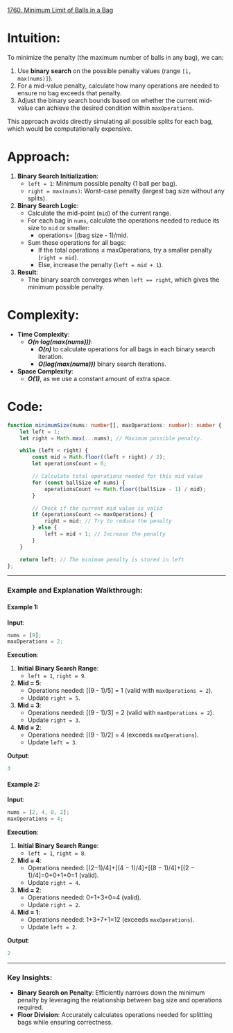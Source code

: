 [1760. Minimum Limit of Balls in a Bag](https://leetcode.com/problems/minimum-limit-of-balls-in-a-bag/)

# Intuition:

To minimize the penalty (the maximum number of balls in any bag), we can:
1. Use **binary search** on the possible penalty values (range `[1, max(nums)]`).
2. For a mid-value penalty, calculate how many operations are needed to ensure no bag exceeds that penalty.
3. Adjust the binary search bounds based on whether the current mid-value can achieve the desired condition within `maxOperations`.

This approach avoids directly simulating all possible splits for each bag, which would be computationally expensive.

# Approach:

1. **Binary Search Initialization**:    
    - `left = 1`: Minimum possible penalty (1 ball per bag).
    - `right = max(nums)`: Worst-case penalty (largest bag size without any splits).
2. **Binary Search Logic**: 
    - Calculate the mid-point (`mid`) of the current range.
    - For each bag in `nums`, calculate the operations needed to reduce its size to `mid` or smaller:
        - operations= [(bag size - 1)/mid.
    - Sum these operations for all bags:
        - If the total operations ≤ maxOperations, try a smaller penalty (`right = mid`).
        - Else, increase the penalty (`left = mid + 1`).
3. **Result**:    
    - The binary search converges when `left == right`, which gives the minimum possible penalty.

# Complexity:

- **Time Complexity**:
    - ***O(n⋅log⁡(max(nums)))***:
        - ***O(n)*** to calculate operations for all bags in each binary search iteration.
        - ***O(log⁡(max(nums)))*** binary search iterations.
- **Space Complexity**:
    - ***O(1)***, as we use a constant amount of extra space.

# Code:

```typescript
function minimumSize(nums: number[], maxOperations: number): number {
    let left = 1;
    let right = Math.max(...nums); // Maximum possible penalty.

    while (left < right) {
        const mid = Math.floor((left + right) / 2);
        let operationsCount = 0;

        // Calculate total operations needed for this mid value
        for (const ballSize of nums) {
            operationsCount += Math.floor((ballSize - 1) / mid);
        }

        // Check if the current mid value is valid
        if (operationsCount <= maxOperations) {
            right = mid; // Try to reduce the penalty
        } else {
            left = mid + 1; // Increase the penalty
        }
    }

    return left; // The minimum penalty is stored in left
};

```

---

### Example and Explanation Walkthrough:

#### Example 1:

**Input**:

```typescript
nums = [9];
maxOperations = 2;
```

**Execution**:

1. **Initial Binary Search Range**:
    - `left = 1`, `right = 9`.
2. **Mid = 5**:
    - Operations needed: [(9 - 1)/5]  = 1 (valid with `maxOperations = 2`).
    - Update `right = 5`.
3. **Mid = 3**:
    - Operations needed: [(9 - 1)/3]  = 2 (valid with `maxOperations = 2`).
    - Update `right = 3`.
4. **Mid = 2**:
    - Operations needed: [(9 - 1)/2] = 4 (exceeds `maxOperations`).
    - Update `left = 3`.

**Output**:

```typescript
3
```

#### Example 2:

**Input**:

```typescript
nums = [2, 4, 8, 2];
maxOperations = 4;
```

**Execution**:

1. **Initial Binary Search Range**:
    - `left = 1`, `right = 8`.
2. **Mid = 4**:
    - Operations needed: [(2−1)/4]+[(4 − 1)/4]+[(8 − 1)/4]+[(2 − 1)/4]=0+0+1+0=1 (valid).
    - Update `right = 4`.
3. **Mid = 2**:
    - Operations needed: 0+1+3+0=4 (valid).
    - Update `right = 2`.
4. **Mid = 1**:
    - Operations needed: 1+3+7+1=12 (exceeds `maxOperations`).
    - Update `left = 2`.

**Output**:
```typescript
2
```

---

### Key Insights:

- **Binary Search on Penalty**: Efficiently narrows down the minimum penalty by leveraging the relationship between bag size and operations required.
- **Floor Division**: Accurately calculates operations needed for splitting bags while ensuring correctness.
